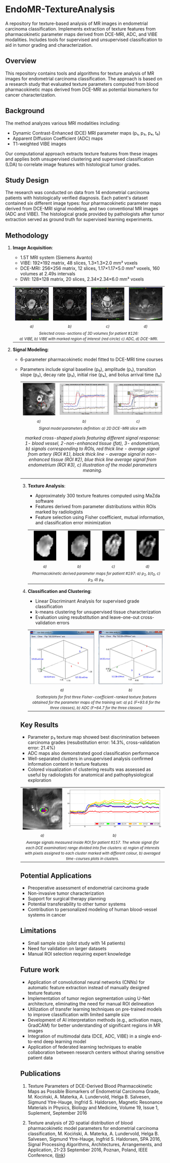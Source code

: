 
# EndoMR-TextureAnalysis
A repository for texture-based analysis of MR images in endometrial carcinoma classification. Implements extraction of texture features from pharmacokinetic parameter maps derived from DCE-MRI, ADC, and VIBE modalities. Includes tools for supervised and unsupervised classification to aid in tumor grading and characterization.

## Overview
This repository contains tools and algorithms for texture analysis of MR images for endometrial carcinoma classification. The approach is based on a research study that evaluated texture parameters computed from blood pharmacokinetic maps derived from DCE-MRI as potential biomarkers for cancer characterization.

## Background
The method analyzes various MRI modalities including:
- Dynamic Contrast-Enhanced (DCE) MRI parameter maps (p₁, p₃, p₄, t₀)
- Apparent Diffusion Coefficient (ADC) maps
- T1-weighted VIBE images

Our computational approach extracts texture features from these images and applies both unsupervised clustering and supervised classification (LDA) to correlate image features with histological tumor grades.

## Study Design
The research was conducted on data from 14 endometrial carcinoma patients with histologically verified diagnosis. Each patient's dataset contained six different image types: four pharmacokinetic parameter maps derived from DCE-MRI signal modeling, and two conventional MR images (ADC and VIBE). The histological grade provided by pathologists after tumor extraction served as ground truth for supervised learning experiments.

## Methodology
1. **Image Acquisition**: 
   - 1.5T MRI system (Siemens Avanto)
   - VIBE: 192×192 matrix, 48 slices, 1.3×1.3×2.0 mm³ voxels
   - DCE-MRI: 256×256 matrix, 12 slices, 1.17×1.17×5.0 mm³ voxels, 160 volumes at 2.49s intervals
   - DWI: 128×128 matrix, 20 slices, 2.34×2.34×6.0 mm³ voxels


   <table align="center">
     <tr>
       <td align="center"><img src="figs/fig1a.png" alt="img 1a"></td>
       <td align="center"><img src="figs/fig1b.png" alt="img 1b"></td>
        <td align="center"><img src="figs/fig1c.png" alt="img 1c"></td>
       <td align="center"><img src="figs/fig1d.png" alt="img 1d"></td>       
     </tr>
     <tr>
       <td align="center"><i><span style="font-size:smaller;">a)</span></i></td>
       <td align="center"><i><span style="font-size:smaller;">b)</span></i></td>
       <td align="center"><i><span style="font-size:smaller;">c)</span></i></td>
       <td align="center"><i><span style="font-size:smaller;">d)</span></i></td>
     </tr>
     <tr>
       <td colspan="4" align="center"><i><span style="font-size:smaller;">Selected cross-sections of 3D volumes for patient #126:<br>
       a) VIBE, b) VIBE with marked region of interest (red circle) c) ADC, d) DCE-MRI.</span></i></td>
     </tr>      
   </table>

  


2. **Signal Modeling**:
   - 6-parameter pharmacokinetic model fitted to DCE-MRI time courses
   - Parameters include signal baseline (p₀), amplitude (p₁), transition slope (p₂), decay rate (p₃), initial rise (p₄), and bolus arrival time (t₀)
  
     <table align="center">
     <tr>
       <td align="center"><img src="figs/fig3a.png" alt="fig3a"></td>
       <td align="center"><img src="figs/fig3b.png" alt="fig3b"></td>
       <td align="center"><img src="figs/fig3c.png" alt="fig3c"></td>
     </tr>
     <tr>
       <td align="center"><i><span style="font-size:smaller;">a)</span></i></td>
       <td align="center"><i><span style="font-size:smaller;">b)</span></i></td>
       <td align="center"><i><span style="font-size:smaller;">c)</span></i></td>
     </tr>
     <tr>
       <td colspan="4" align="center"><i><span style="font-size:smaller;">Signal model parameters definition: a) 2D DCE-MRI slice with
marked cross-shaped pixels featuring different signal response: 1- blood vessel, 2-non-enhanced tissue (fat), 3- endometrium, b)&nbsp;signals corresponding to ROIs, red thick line - average signal from artery (ROI #1), black thick line - average signal in non-enhanced tissue (ROI #2), blue thick line average signal from endometrium (ROI #3), c)&nbsp;illustration of the model parameters meaning.</span></i></td>
     </tr> 
   </table>

3. **Texture Analysis**:
   - Approximately 300 texture features computed using MaZda software
   - Features derived from parameter distributions within ROIs marked by radiologists
   - Feature selection using Fisher coefficient, mutual information, and classification error minimization
  
    <table align="center">
     <tr>
       <td align="center"><img src="figs/fig5a.png" style="width: 75%; height: auto;" alt="img 5a"></td>
       <td align="center"><img src="figs/fig5b.png" style="width: 75%; height: auto;" alt="img 5b"></td>
       <td align="center"><img src="figs/fig5c.png" style="width: 75%; height: auto;" alt="img 5c"></td>
       <td align="center"><img src="figs/fig5d.png" style="width: 75%; height: auto;" alt="img 5d"></td>       
     </tr>
     <tr>
       <td align="center"><i><span style="font-size:smaller;">a)</span></i></td>
       <td align="center"><i><span style="font-size:smaller;">b)</span></i></td>
       <td align="center"><i><span style="font-size:smaller;">c)</span></i></td>
       <td align="center"><i><span style="font-size:smaller;">d)</span></i></td>
     </tr>
     <tr>
       <td colspan="4" align="center"><i><span style="font-size:smaller;">Pharmacokinetic derived parameter maps for patient #197: a) p<sub>1</sub>, b)t<sub>0</sub>, c) p<sub>3</sub>, d) p<sub>4</sub>.</span></i></td>
     </tr>      
   </table>

4. **Classification and Clustering**:
   - Linear Discriminant Analysis for supervised grade classification
   - k-means clustering for unsupervised tissue characterization
   - Evaluation using resubstitution and leave-one-out cross-validation errors
     
   <table align="center">
     <tr>
       <td align="center"><img src="figs/fig7a.png" alt="fig7a"></td>
       <td align="center"><img src="figs/fig7b.png" alt="fig7b"></td>
     </tr>
     <tr>
       <td align="center"><i><span style="font-size:smaller;">a)</span></i></td>
       <td align="center"><i><span style="font-size:smaller;">b)</span></i></td>
     </tr>
     <tr>
       <td colspan="4" align="center"><i><span style="font-size:smaller;">Scatterplots for first three Fisher-coefficient-ranked texture features obtained for the parameter maps of the training set: a)&nbsp;p1&#160;(F=93.6 for the three classes), b) ADC (F=64.7 for the three classes)</span></i></td>
     </tr> 
   </table>

## Key Results
- Parameter p₃ texture map showed best discrimination between carcinoma grades (resubstitution error: 14.3%, cross-validation error: 21.4%)
- ADC maps also demonstrated good classification performance
- Well-separated clusters in unsupervised analysis confirmed information content in texture features
- Colored visualization of clustering results was assessed as useful by radiologists for anatomical and pathophysiological exploration
  
<table align="center">
     <tr>
       <td align="center"><img src="figs/fig9a.png" alt="fig9a"></td>
       <td align="center"><img src="figs/fig9b.png" alt="fig9b"></td>
     </tr>
     <tr>
       <td align="center"><i><span style="font-size:smaller;">a)</span></i></td>
       <td align="center"><i><span style="font-size:smaller;">b)</span></i></td>
     </tr>
     <tr>
       <td colspan="4" align="center"><i><span style="font-size:smaller;">Average signals measured inside ROI for patient #157. The whole signal (for each DCE examination) range divided into five clusters: a) region of interests with pixels assigned to each cluster marked with different colour, b) averaged time-courses plots in clusters.</span></i></td>
     </tr> 
   </table>

## Potential Applications
- Preoperative assessment of endometrial carcinoma grade
- Non-invasive tumor characterization
- Support for surgical therapy planning
- Potential transferability to other tumor systems
- Contribution to personalized modeling of human blood-vessel systems in cancer

## Limitations
- Small sample size (pilot study with 14 patients)
- Need for validation on larger datasets
- Manual ROI selection requiring expert knowledge

## Future work
- Application of convolutional neural networks (CNNs) for automatic feature extraction instead of manually designed texture features
- Implementation of tumor region segmentation using U-Net architecture, eliminating the need for manual ROI delineation
- Utilization of transfer learning techniques on pre-trained models to improve classification with limited sample size
- Development of AI interpretation methods (e.g., activation maps, GradCAM) for better understanding of significant regions in MR images
- Integration of multimodal data (DCE, ADC, VIBE) in a single end-to-end deep learning model
- Application of federated learning techniques to enable collaboration between research centers without sharing sensitive patient data

## Publications
1. Texture Parameters of DCE-Derived Blood Pharmacokinetic Maps as Possible Biomarkers of Endometrial Carcinoma Grade, M. Kociński, A. Materka, A. Lundervold, Helga B. Salvesen, Sigmund Ytre-Hauge, Ingfrid S. Haldorsen, Magnetic Resonance Materials in Physics, Biology and Medicine, Volume 19, Issue 1, Suplement, September 2016

1. Texture analysis of 2D spatial distribution of blood pharmacokinetic model parameters for endometrial carcinoma classification, M. Kociński, A. Materka, A. Lundervold, Helga B. Salvesen, Sigmund Ytre-Hauge, Ingfrid S. Haldorsen, SPA 2016, Signal Processing Algorithms, Architectures, Arrangements, and Application, 21-23 September 2016, Poznan, Poland, IEEE Conference, ([link](https://ieeexplore.ieee.org/document/7763593/))
